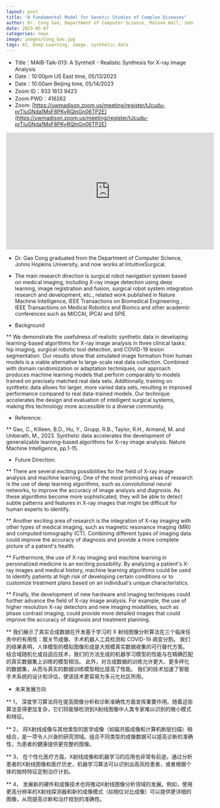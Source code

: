 ```yaml
---
layout: post
title: "A Fundamental Model for Genetic Studies of Complex Diseases"
author: Dr. Cong Gao, Department of Computer Science, Malone Hall, Johns Hopkins University
date: 2023-05-07
categories: news
image: images/Cong_Gao.jpg
tags: AI, Deep Learning, image, synthetic data
---
```


- Title：MAIB-Talk-013: A SyntheX - Realistic Synthesis for X-ray Image Analysis
- Date：10:00pm US East time, 05/13/2023
- Date：10:00am Beijing time, 05/14/2023
- Zoom  ID：933 1613 9423
- Zoom PWD：416262
- Zoom: [https://uwmadison.zoom.us/meeting/register/tJcudu-prTIuGNda1MsF8PKyRQlnGn06TP2E](https://uwmadison.zoom.us/meeting/register/tJcudu-prTIuGNda1MsF8PKyRQlnGn06TP2E)

<p align="center">
<iframe width="560" height="315" src="https://www.youtube.com/embed/hKpz3rairr0" title="YouTube video player" frameborder="0" allow="accelerometer; autoplay; clipboard-write; encrypted-media; gyroscope; picture-in-picture" allowfullscreen></iframe>
</p>

* Dr. Gao Cong graduated from the Department of Computer Science, Johns Hopkins University, and now works at IntuitiveSurgical. 

* The main research direction is surgical robot navigation system based on medical imaging, including X-ray image detection using deep learning, image registration and fusion, surgical robot system integration research and development, etc., related work published in Nature Machine Intelligence, IEEE Transactions on Biomedical Engineering , IEEE Transactions on Medical Robotics and Bionics and other academic conferences such as MICCAI, IPCAI and SPIE.

* Background

** We demonstrate the usefulness of realistic synthetic data in developing learning-based algorithms for X-ray image analysis in three clinical tasks: hip imaging, surgical robotic tool detection, and COVID-19 lesion segmentation. Our results show that simulated image formation from human models is a viable alternative to large-scale real data collection. Combined with domain randomization or adaptation techniques, our approach produces machine learning models that perform comparably to models trained on precisely matched real data sets. Additionally, training on synthetic data allows for larger, more varied data sets, resulting in improved performance compared to real data-trained models. Our technique accelerates the design and evaluation of intelligent surgical systems, making this technology more accessible to a diverse community.

* Reference:

** Gao, C., Killeen, B.D., Hu, Y., Grupp, R.B., Taylor, R.H., Armand, M. and Unberath, M., 2023. Synthetic data accelerates the development of generalizable learning-based algorithms for X-ray image analysis. Nature Machine Intelligence, pp.1-15.

* Future Direction:

** There are several exciting possibilities for the field of X-ray image analysis and machine learning. One of the most promising areas of research is the use of deep learning algorithms, such as convolutional neural networks, to improve the accuracy of image analysis and diagnosis. As these algorithms become more sophisticated, they will be able to detect subtle patterns and features in X-ray images that might be difficult for human experts to identify.

** Another exciting area of research is the integration of X-ray imaging with other types of medical imaging, such as magnetic resonance imaging (MRI) and computed tomography (CT). Combining different types of imaging data could improve the accuracy of diagnosis and provide a more complete picture of a patient's health.

** Furthermore, the use of X-ray imaging and machine learning in personalized medicine is an exciting possibility. By analyzing a patient's X-ray images and medical history, machine learning algorithms could be used to identify patients at high risk of developing certain conditions or to customize treatment plans based on an individual's unique characteristics.

** Finally, the development of new hardware and imaging techniques could further advance the field of X-ray image analysis. For example, the use of higher resolution X-ray detectors and new imaging modalities, such as phase contrast imaging, could provide more detailed images that could improve the accuracy of diagnosis and treatment planning.

** 我们展示了真实合成数据在开发基于学习的 X 射线图像分析算法在三个临床任务中的有用性：髋关节成像、手术机器人工具检测和 COVID-19 病变分割。 我们的结果表明，人体模型的模拟图像形成是大规模真实数据收集的可行替代方案。 结合域随机化或自适应技术，我们的方法生成的机器学习模型的性能与在精确匹配的真实数据集上训练的模型相当。 此外，对合成数据的训练允许更大、更多样化的数据集，从而与真实的数据训练模型相比提高了性能。 我们的技术加速了智能手术系统的设计和评估，使该技术更容易为多元化社区所用。

* 未来发展方向

** 1， 深度学习算法将在提高图像分析和诊断准确性方面发挥重要作用。随着这些算法变得更加复杂，它们将能够检测到X射线图像中人类专家难以识别的微小模式和特征。

** 2， 将X射线成像与其他类型的医学成像（如磁共振成像和计算机断层扫描）相结合，是一项令人兴奋的研究领域。组合不同类型的成像数据可以提高诊断的准确性，为患者的健康提供更完整的图像。

** 3， 在个性化医疗方面，X射线成像和机器学习的应用也非常有前途。通过分析患者的X射线图像和医疗历史，机器学习算法可以识别出高风险患者，或者根据个体的独特特征定制治疗计划。

** 4， 发展新的硬件和成像技术也将推动X射线图像分析领域的发展。例如，使用更高分辨率的X射线探测器和新的成像模式（如相位对比成像）可以提供更详细的图像，从而提高诊断和治疗规划的准确性。